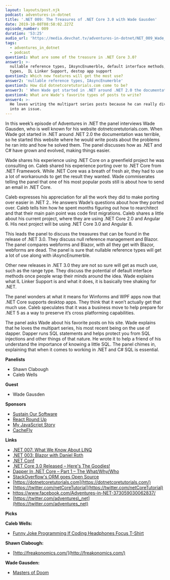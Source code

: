 ```yaml
---
layout: layouts/post.njk
podcast: adventures-in-dotnet
title: '.NET 009: The Treasures of .NET Core 3.0 with Wade Gausden'
date: 2019-10-08T08:58:02.227Z
episode_number: 009
duration: '53:25'
audio_url: 'https://media.devchat.tv/adventures-in-dotnet/NET_009_Wade_Gausden.mp3'
tags:
  - adventures_in_dotnet
  - podcast
question1: What are some of the treasure in .NET Core 3.0?
answer1: >-
  nullable reference types, IAsyncEnumerble, default interface methods, range
  types,  IL Linker Support, destop app support
question2: Which new features will get the most use?
answer2: 'nullable reference types, IAsyncEnumerble'
question3: How did dotnetcoretutorials.com come to be?
answer3: ' When Wade got started in .NET around .NET 2.0 the documentation was terrible, so he started this website where he would write posts about the problems he ran into and how he solved them. '
question4: What are Wade's favorite types of posts to write?
answer4: >-
  He loves writing the multipart series posts because he can really dive deep
  into an issue.
---
```

In this week’s episode of Adventures in .NET the panel interviews Wade Gausden, who is well known for his website dotnetcoretutorials.com. When Wade got started in .NET around .NET 2.0 the documentation was terrible, so he started this website where he would write posts about the problems he ran into and how he solved them. The panel discusses how as .NET and C# have grown and evolved, making things easier. 

Wade shares his experience using .NET Core on a greenfield project he was consulting on. Caleb shared his experience porting over to .NET Core from .NET Framework. While .NET Core was a breath of fresh air, they had to use a lot of workarounds to get the result they wanted. Wade commiserates telling the panel that one of his most popular posts still is about how to send an email in .NET Core. 

Caleb expresses his appreciation for all the work they did to make porting over easier in .NET 2.. He answers Wade’s questions about how they ported over. Caleb tells him how he spent months figuring out how to rearchitect and that their main pain point was code first migrations. Caleb shares a little about his current project, where they are using .NET Core 2.0 and Angular 6. His next project will be using .NET Core 3.0 and Angular 8.

This leads the panel to discuss the treasures that can be found in the release of .NET 3.0. They discuss null reference management and Blazor. The panel compares webforms and Blazor, with all they get with Blazor, webforms are dead. The panel is sure that nullable reference types will get a lot of use along with iAsyncEnumerble. 

Other new releases in .NET 3.0 they are not so sure will get as much use, such as the range type. They discuss the potential of default interface methods once people wrap their minds around the idea. Wade explains what IL Linker Support is and what it does, it is basically tree shaking for .NET. 

The panel wonders at what it means for Winforms and WPF apps now that .NET Core supports desktop apps. They think that it won’t actually get that much use. Caleb speculates that it was a business move to help prepare for .NET 5 as a way to preserve it’s cross platforming capabilities.  

The panel asks Wade about his favorite posts on his site. Wade explains that he loves the multipart series, his most recent being on the use of dapper. Dapper runs SQL statements and helps protect you from SQL injections and other things of that nature. He wrote it to help a friend of his understand the importance of knowing a little SQL. The panel chimes in, explaining that when it comes to working in .NET and C# SQL is essential. 


**Panelists**

- Shawn Clabough
- Caleb Wells

**Guest**

- Wade Gausden

**Sponsors**

- [Sustain Our Software](https://devchat.tv/sustain-our-software/)
- [React Round Up](https://devchat.tv/react-round-up/)
- [My JavaScript Story](https://devchat.tv/my-javascript-story/)
- [CacheFly](https://www.cachefly.com/)

**Links**

- [.NET 007: What We Know About LINQ](https://devchat.tv/adventures-in-dotnet/net-007-what-we-know-about-linq/)
- [.NET 003: Blazor with Daniel Roth](https://devchat.tv/adventures-in-dotnet/net-003-blazor-with-daniel-roth/)
- [.NET Conf](https://www.dotnetconf.net/)
- [.NET Core 3.0 Released – Here&#39;s The Goodies!](https://dotnetcoretutorials.com/2019/09/24/net-core-3-0-released-heres-the-goodies/)
- [Dapper In .NET Core – Part 1 – The What/Why/Who](https://dotnetcoretutorials.com/2019/08/03/dapper-in-net-core-part-1-the-what-why-who/)
- [StackOverflow&#39;s ORM goes Open Source](https://www.infoq.com/news/2011/04/dapper-released/)
- [https://dotnetcoretutorials.com](https://dotnetcoretutorials.com/)
- [https://twitter.com/netCoreTutorial](https://twitter.com/netCoreTutorial)
- [https://www.facebook.com/Adventures-in-NET-373059030062837/       ](https://www.facebook.com/Adventures-in-NET-373059030062837/)
- [https://twitter.com/adventures\_net](https://twitter.com/adventures_net)

**Picks**

**Caleb Wells:**

- [Funny Joke Programming If Coding Headphones Focus T-Shirt](https://www.amazon.com/gp/product/B07CRVNJNQ/ref=ppx_yo_dt_b_asin_title_o01_s00?ie=UTF8&amp;customId=B07537P4T9&amp;psc=1)

**Shawn Clabough:**

- [http://freakonomics.com/](http://freakonomics.com/)

**Wade Gausden:**

- [Masters of Doom](https://en.wikipedia.org/wiki/Masters_of_Doom)

